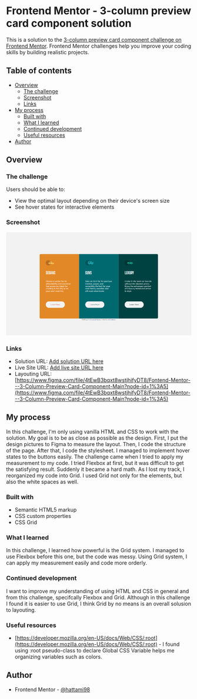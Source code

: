 # Frontend Mentor - 3-column preview card component solution

This is a solution to the [3-column preview card component challenge on Frontend Mentor](https://www.frontendmentor.io/challenges/3column-preview-card-component-pH92eAR2-). Frontend Mentor challenges help you improve your coding skills by building realistic projects. 

## Table of contents

- [Overview](#overview)
  - [The challenge](#the-challenge)
  - [Screenshot](#screenshot)
  - [Links](#links)
- [My process](#my-process)
  - [Built with](#built-with)
  - [What I learned](#what-i-learned)
  - [Continued development](#continued-development)
  - [Useful resources](#useful-resources)
- [Author](#author)

## Overview

### The challenge

Users should be able to:

- View the optimal layout depending on their device's screen size
- See hover states for interactive elements

### Screenshot

![/screenshot/desktop.png](/screenshot/desktop.png)

### Links

- Solution URL: [Add solution URL here](https://your-solution-url.com)
- Live Site URL: [Add live site URL here](https://your-live-site-url.com)
- Layouting URL: [https://www.figma.com/file/4tEwB3bqxt8wstjhifyDT8/Fontend-Mentor---3-Column-Preview-Card-Component-Main?node-id=1%3A5](https://www.figma.com/file/4tEwB3bqxt8wstjhifyDT8/Fontend-Mentor---3-Column-Preview-Card-Component-Main?node-id=1%3A5)

## My process

In this challenge, I'm only using vanilla HTML and CSS to work with the solution. My goal is to be as close as possible as the design. First, I put the design pictures to Figma to measure the layout. Then, I code the structure of the page. After that, I code the stylesheet. I managed to implement hover states to the buttons easily. The challenge came when I tried to apply my measurement to my code. I tried Flexbox at first, but it was difficult to get the satisfying result. Suddenly it became a hard math. As I lost my track, I reorganized my code into Grid. I used Grid not only for the elements, but also the white spaces as well.

### Built with

- Semantic HTML5 markup
- CSS custom properties
- CSS Grid

### What I learned

In this challenge, I learned how powerful is the Grid system. I managed to use Flexbox before this one, but the code was messy. Using Grid system, I can apply my measurement easily and code more orderly.

### Continued development

I want to improve my understanding of using HTML and CSS in general and from this challenge, specifcally Flexbox and Grid. Although in this challenge I found it is easier to use Grid, I think Grid by no means is an overall solusion to layouting.

### Useful resources

- [https://developer.mozilla.org/en-US/docs/Web/CSS/:root](https://developer.mozilla.org/en-US/docs/Web/CSS/:root) - I found using :root pseudo-class to declare Global CSS Variable helps me organizing variables such as colors.

## Author

- Frontend Mentor - [@hattami98](https://www.frontendmentor.io/profile/hattami98)
